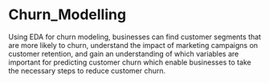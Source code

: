# Churn_Modelling
Using EDA for churn modeling, businesses can find customer segments that are more likely to churn, understand the impact of marketing campaigns on customer retention, and gain an understanding of which variables are important for predicting customer churn which enable businesses to take the necessary steps to reduce customer churn.
